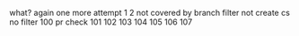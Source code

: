 what?
again
one more attempt 
1
2
not covered by branch filter
not create cs
no filter
100
pr check
101
102
103
104
105
106
107
